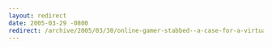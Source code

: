 ```yaml
---
layout: redirect
date: 2005-03-29 -0800
redirect: /archive/2005/03/30/online-gamer-stabbed--a-case-for-a-virtual-police-force-and-courts.aspx/
---
```

